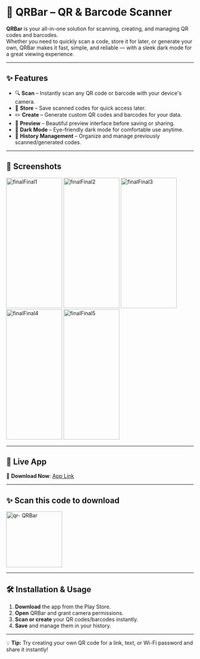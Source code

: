 # 📱 QRBar – QR & Barcode Scanner

**QRBar** is your all-in-one solution for scanning, creating, and managing QR codes and barcodes.  
Whether you need to quickly scan a code, store it for later, or generate your own, QRBar makes it fast, simple, and reliable — with a sleek dark mode for a great viewing experience.

---

## ✨ Features

- 🔍 **Scan** – Instantly scan any QR code or barcode with your device's camera.
- 💾 **Store** – Save scanned codes for quick access later.
- ✏️ **Create** – Generate custom QR codes and barcodes for your data.
- 🎨 **Preview** – Beautiful preview interface before saving or sharing.
- 🌙 **Dark Mode** – Eye-friendly dark mode for comfortable use anytime.
- 📂 **History Management** – Organize and manage previously scanned/generated codes.

---

## 📸 Screenshots
<img width="150" height="350" alt="finalFinal1" src="https://github.com/user-attachments/assets/60b4af33-702f-4715-9130-97cb9324cf52" />
<img width="150" height="350" alt="finalFinal2" src="https://github.com/user-attachments/assets/6364cfa7-391b-41e9-8716-caae14ad9432" />
<img width="150" height="350" alt="finalFinal3" src="https://github.com/user-attachments/assets/2c049243-0ca9-4f1b-be78-6654b2d8710b" />
<img width="150" height="350" alt="finalFinal4" src="https://github.com/user-attachments/assets/12e515c3-3987-4fe3-9e1a-3ee8ab43e520" />
<img width="150" height="350" alt="finalFinal5" src="https://github.com/user-attachments/assets/404df88f-124a-4202-899b-32590b59414f" />


---

## 🚀 Live App

📲 **Download Now**:  [ App Link](https://play.google.com/store/apps/details?id=com.quickappsra.qr_barcode) 

---

## ✨ Scan this code to download

<img width="150" height="150" alt="qr- QRBar" src="https://github.com/user-attachments/assets/5f7f8c13-23b7-4823-bef3-704b61ae112c" />

---

## 🛠 Installation & Usage

1. **Download** the app from the Play Store.  
2. **Open** QRBar and grant camera permissions.  
3. **Scan or create** your QR codes/barcodes instantly.  
4. **Save** and manage them in your history.

---


💡 **Tip:** Try creating your own QR code for a link, text, or Wi-Fi password and share it instantly!




